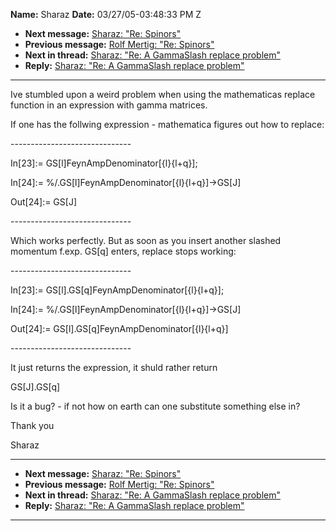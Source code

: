 **Name:** Sharaz
**Date:** 03/27/05-03:48:33 PM Z

  - **Next message:** [Sharaz: "Re: Spinors"](0266.html)
  - **Previous message:** [Rolf Mertig: "Re: Spinors"](0264.html)
  - **Next in thread:** [Sharaz: "Re: A GammaSlash replace
    problem"](0267.html)
  - **Reply:** [Sharaz: "Re: A GammaSlash replace problem"](0267.html)

-----

Ive stumbled upon a weird problem when using the mathematicas replace
function in an expression with gamma matrices.  

If one has the follwing expression - mathematica figures out how to
replace:  

\------------------------------  

In[23]:= GS[l]FeynAmpDenominator[{l}{l+q}];  

In[24]:=
%/.GS[l]FeynAmpDenominator[{l}{l+q}]-\>GS[J]  

Out[24]:= GS[J]  

\------------------------------  

Which works perfectly. But as soon as you insert another slashed
momentum f.exp. GS[q] enters, replace stops working:  

\------------------------------  

In[23]:=
GS[l].GS[q]FeynAmpDenominator[{l}{l+q}];  

In[24]:=
%/.GS[l]FeynAmpDenominator[{l}{l+q}]-\>GS[J]  

Out[24]:=
GS[l].GS[q]FeynAmpDenominator[{l}{l+q}]  

\------------------------------  

It just returns the expression, it shuld rather return  

GS[J].GS[q]  

Is it a bug? - if not how on earth can one substitute something else
in?  

Thank you  

Sharaz  

-----

  - **Next message:** [Sharaz: "Re: Spinors"](0266.html)
  - **Previous message:** [Rolf Mertig: "Re: Spinors"](0264.html)
  - **Next in thread:** [Sharaz: "Re: A GammaSlash replace
    problem"](0267.html)
  - **Reply:** [Sharaz: "Re: A GammaSlash replace problem"](0267.html)

-----

